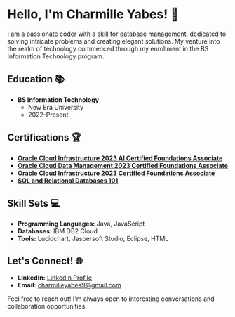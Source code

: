 # Hello, I'm Charmille Yabes! 👋

I am a passionate coder with a skill for database management, dedicated to solving intricate problems and creating elegant solutions. My venture into the realm of technology commenced through my enrollment in the BS Information Technology program.

## Education 📚

- **BS Information Technology**
  - New Era University
  - 2022-Present

## Certifications 🏆

- **[Oracle Cloud Infrastructure 2023 AI Certified Foundations Associate](https://catalog-education.oracle.com/pls/certview/sharebadge?id=8BD3C5ECBE29E4A00B8709E2FD31B2BAC2AE2FA0E3E07CB5ABC06CAA4E29E186)**
- **[Oracle Cloud Data Management 2023 Certified Foundations Associate](https://catalog-education.oracle.com/pls/certview/sharebadge?id=F2741F494D3D99854E19718B34F483D7ACDEA7094E0D00D114A40FC3904DC113)**
- **[Oracle Cloud Infrastructure 2023 Certified Foundations Associate](https://catalog-education.oracle.com/pls/certview/sharebadge?id=31F0B67C8B6240277862996F2942702EBA4BD0F75385B29A23C857B38F6259FA)**
- **[SQL and Relational Databases 101](https://courses.cognitiveclass.ai/certificates/1256939f140b4b50ae4d0073f76741fe)**

## Skill Sets 💻

- **Programming Languages:** Java, JavaScript
- **Databases:** IBM DB2 Cloud
- **Tools:** Lucidchart, Jaspersoft Studio, Eclipse, HTML

## Let's Connect! 🌐

- **LinkedIn:** [LinkedIn Profile](www.linkedin.com/in/charmille-yabes-9b4b98299)
- **Email:** charmilleyabes9@gmail.com

Feel free to reach out! I'm always open to interesting conversations and collaboration opportunities.
